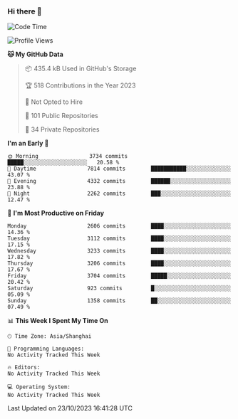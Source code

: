 ### Hi there 👋

<!--
**qbosen/qbosen** is a ✨ _special_ ✨ repository because its `README.md` (this file) appears on your GitHub profile.

Here are some ideas to get you started:

- 🔭 I’m currently working on ...
- 🌱 I’m currently learning ...
- 👯 I’m looking to collaborate on ...
- 🤔 I’m looking for help with ...
- 💬 Ask me about ...
- 📫 How to reach me: ...
- 😄 Pronouns: ...
- ⚡ Fun fact: ...
-->

<!--START_SECTION:waka-->
![Code Time](http://img.shields.io/badge/Code%20Time-2%2C111%20hrs%2036%20mins-blue)

![Profile Views](http://img.shields.io/badge/Profile%20Views-1-blue)

**🐱 My GitHub Data** 

> 📦 435.4 kB Used in GitHub's Storage 
 > 
> 🏆 518 Contributions in the Year 2023
 > 
> 🚫 Not Opted to Hire
 > 
> 📜 101 Public Repositories 
 > 
> 🔑 34 Private Repositories 
 > 
**I'm an Early 🐤** 

```text
🌞 Morning                3734 commits        █████░░░░░░░░░░░░░░░░░░░░   20.58 % 
🌆 Daytime                7814 commits        ███████████░░░░░░░░░░░░░░   43.07 % 
🌃 Evening                4332 commits        ██████░░░░░░░░░░░░░░░░░░░   23.88 % 
🌙 Night                  2262 commits        ███░░░░░░░░░░░░░░░░░░░░░░   12.47 % 
```
📅 **I'm Most Productive on Friday** 

```text
Monday                   2606 commits        ████░░░░░░░░░░░░░░░░░░░░░   14.36 % 
Tuesday                  3112 commits        ████░░░░░░░░░░░░░░░░░░░░░   17.15 % 
Wednesday                3233 commits        ████░░░░░░░░░░░░░░░░░░░░░   17.82 % 
Thursday                 3206 commits        ████░░░░░░░░░░░░░░░░░░░░░   17.67 % 
Friday                   3704 commits        █████░░░░░░░░░░░░░░░░░░░░   20.42 % 
Saturday                 923 commits         █░░░░░░░░░░░░░░░░░░░░░░░░   05.09 % 
Sunday                   1358 commits        ██░░░░░░░░░░░░░░░░░░░░░░░   07.49 % 
```


📊 **This Week I Spent My Time On** 

```text
🕑︎ Time Zone: Asia/Shanghai

💬 Programming Languages: 
No Activity Tracked This Week

🔥 Editors: 
No Activity Tracked This Week

💻 Operating System: 
No Activity Tracked This Week
```


 Last Updated on 23/10/2023 16:41:28 UTC
<!--END_SECTION:waka-->
